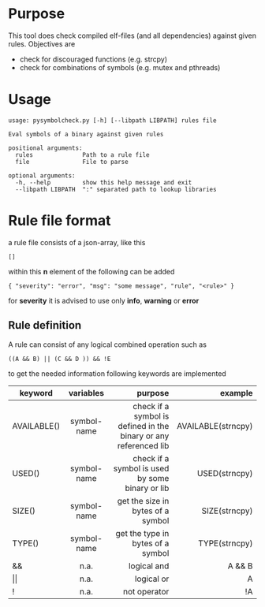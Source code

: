 # Purpose
This tool does check compiled elf-files (and all dependencies) against given rules.
Objectives are
* check for discouraged functions (e.g. strcpy)
* check for combinations of symbols (e.g. mutex and pthreads)

# Usage

```
usage: pysymbolcheck.py [-h] [--libpath LIBPATH] rules file

Eval symbols of a binary against given rules

positional arguments:
  rules              Path to a rule file
  file               File to parse

optional arguments:
  -h, --help         show this help message and exit
  --libpath LIBPATH  ":" separated path to lookup libraries
```

# Rule file format

a rule file consists of a json-array, like this
```
[]
```

within this __n__ element of the following can be added

```
{ "severity": "error", "msg": "some message", "rule", "<rule>" }
```

for __severity__ it is advised to use only **info**, **warning** or **error**

## Rule definition
A rule can consist of any logical combined operation such as 
```
((A && B) || (C && D )) && !E
```
to get the needed information following keywords are implemented

| keyword | variables | purpose | example
| ------------- |:-------------:| -----:| -----:
| AVAILABLE() | symbol-name | check if a symbol is defined in the binary or any referenced lib | AVAILABLE(strncpy)
| USED() | symbol-name | check if a symbol is used by some binary or lib | USED(strncpy)
| SIZE() | symbol-name | get the size in bytes of a symbol | SIZE(strncpy)
| TYPE() | symbol-name | get the type in bytes of a symbol | TYPE(strncpy)
| && | n.a. | logical and | A && B
| \|\| | n.a. | logical or | A || B
| ! | n.a. | not operator | !A